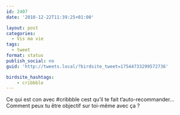 ```yaml
---
id: 2407
date: '2010-12-22T11:39:25+01:00'

layout: post
categories:
  - Vis ma vie
tags:
  - tweet
format: status
publish_social: no
guid: 'http://tweets.local/?birdsite_tweet=17544733299572736'

birdsite_hashtags:
    - cribbble
---
```


Ce qui est con avec #cribbble cest qu’il te fait t’auto-recommander… Comment peux tu être objectif sur toi-même avec ça ?